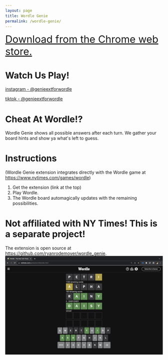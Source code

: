 ```yaml
---
layout: page
title: Wordle Genie
permalink: /wordle-genie/
---
```


<a href="https://chromewebstore.google.com/detail/wordle-genie/efmlmfakkgbpgbafenclnlklefiacmma?hl=en" target="_blank" style="font-size: 32px">Download from the Chrome web store.</a>

<h1>Watch Us Play!</h1>

<p><a href="https://www.instagram.com/genieextforwordle/" target="_blank">instagram - @genieextforwordle</a></p>

<p><a href="https://www.tiktok.com/@genieextforwordle" target="_blank">tiktok - @genieextforwordle</a></p>

<h1>Cheat At Wordle!?</h1>
Wordle Genie shows all possible answers after each turn. We gather your board hints and show ya what's left to guess.

<h1>Instructions</h1>
(Wordle Genie extension integrates directly with the Wordle game at <a href="https://www.nytimes.com/games/wordle" target="_blank">https://www.nytimes.com/games/wordle</a>)

1. Get the extension (link at the top)
2. Play Wordle.
3. The Wordle board automagically updates with the remaining possibilities.

<h1>Not affiliated with NY Times! This is a separate project!</h1>
The extension is open source at <a href="https://github.com/ryanrodemoyer/wordle_genie" target="_blank">https://github.com/ryanrodemoyer/wordle_genie</a>.

<img src="/images/screenshot02.png" alt="the wordle genie extension showing possibilities" />
